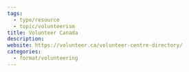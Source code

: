 ```yaml
---
tags:
  - type/resource
  - topic/volunteerism
title: Volunteer Canada
description:
website: https://volunteer.ca/volunteer-centre-directory/
categories:
  - format/volunteering
---
```


